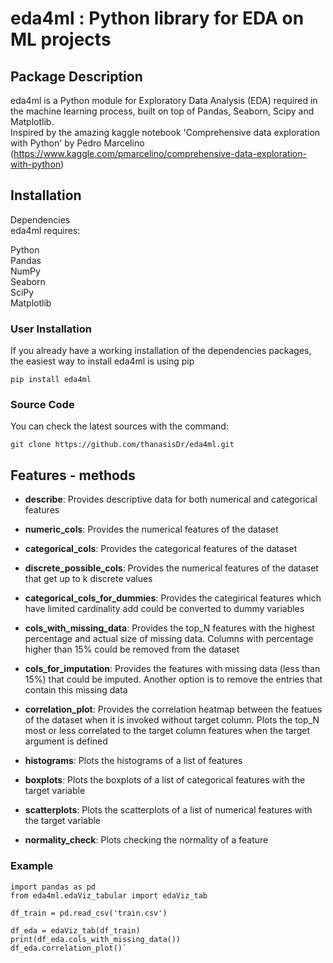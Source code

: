 # eda4ml : Python library for EDA on ML projects

## Package Description

eda4ml is a Python module for Exploratory Data Analysis (EDA) required in the machine learning process, built on top of Pandas, Seaborn, Scipy and Matplotlib.   
Inspired by the amazing kaggle notebook 'Comprehensive data exploration with Python' by Pedro Marcelino (https://www.kaggle.com/pmarcelino/comprehensive-data-exploration-with-python)



## Installation

Dependencies   
eda4ml requires:   
   
Python     
Pandas   
NumPy   
Seaborn   
SciPy   
Matplotlib     


### User Installation

If you already have a working installation of the dependencies packages, the easiest way to install eda4ml is using pip

`pip install eda4ml`


### Source Code

You can check the latest sources with the command:

`git clone https://github.com/thanasisDr/eda4ml.git`


## Features - methods

 - **describe**: Provides descriptive data for both numerical and categorical features

 - **numeric_cols**: Provides the numerical features of the dataset

 - **categorical_cols**: Provides the categorical features of the dataset

 - **discrete_possible_cols**: Provides the numerical features of the dataset that get up to k discrete values 

 - **categorical_cols_for_dummies**: Provides the categirical features which have limited cardinality add could be converted to dummy variables

 - **cols_with_missing_data**: Provides the top_N features with the highest percentage and actual size of missing data. Columns with percentage
                           higher than 15% could be removed from the dataset

 - **cols_for_imputation**: Provides the features with missing data (less than 15%) that could be imputed. Another option is to remove the entries 
                        that contain this missing data
    
 - **correlation_plot**: Provides the correlation heatmap between the featues of the dataset when it is invoked without target column. 
                     Plots the top_N most or less correlated to the target column features when the target argument is defined

 - **histograms**: Plots the histograms of a list of features

 - **boxplots**: Plots the boxplots of a list of categorical features with the target variable

 - **scatterplots**: Plots the scatterplots of a list of numerical features with the target variable

 - **normality_check**: Plots checking the normality of a feature

### Example 

    import pandas as pd
    from eda4ml.edaViz_tabular import edaViz_tab
    
    df_train = pd.read_csv('train.csv') 
    
    df_eda = edaViz_tab(df_train)
    print(df_eda.cols_with_missing_data())
    df_eda.correlation_plot()`

